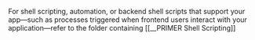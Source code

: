 For shell scripting, automation, or backend shell scripts that support your app—such as processes triggered when frontend users interact with your application—refer to the folder containing [[__PRIMER Shell Scripting]]